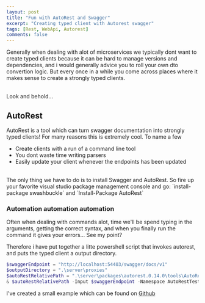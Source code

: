 ```yaml
---
layout: post
title: "Fun with AutoRest and Swagger"
excerpt: "Creating typed client with Autorest swagger"
tags: [Rest, WebApi, Autorest]
comments: false
---
```


Generally when dealing with alot of microservices we typically dont want to create typed clients because it can be hard to manage versions and dependencies, and i would generally advice you to
roll your own dto convertion logic. But every once in a while you come across places where it makes sense to create a strongly typed clients.

<br />
Look and behold...

## AutoRest
AutoRest is a tool which can turn swagger documentation into strongly typed clients! For many reasons this is extremely cool. To name a few

* Create clients with a run of a command line tool
* You dont waste time writing parsers
* Easily update your client whenever the endpoints has been updated

<br />
The only thing we have to do is to install Swagger and AutoRest. So fire up your favorite visual studio package management console and go:
    `install-package swashbuckle` and
    `Install-Package AutoRest`

### Automation automation automation

Often when dealing with commands alot, time we'll be spend typing in the arguments, getting the correct syntax, and when you finally run the command it gives your errors... See my point?

Therefore i have put together a litte powershell script that invokes autorest, and puts the typed client a output directory.

``` powershell
$swaggerEndpoint = "http://localhost:54403/swagger/docs/v1"
$outputDirectory = ".\server\proxies"
$autoRestRelativePath = ".\server\packages\autorest.0.14.0\tools\AutoRest.exe"
& $autoRestRelativePath -Input $swaggerEndpoint -Namespace AutoRestTest -OutputDirectory $outputDirectory -CodeGenerator CSharp
```

I've created a small example which can be found on [Github](https://github.com/mclausen/AutoRestExample)